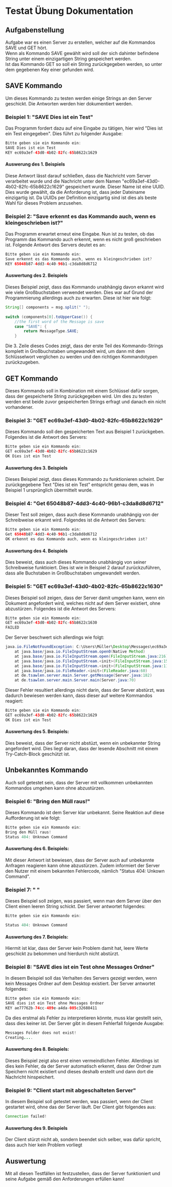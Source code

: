 # Testat Übung Dokumentation
## Aufgabenstellung 
Aufgabe war es einen Server zu erstellen, welcher auf die Kommandos SAVE und GET hört.  
Wenn als Kommando SAVE gewählt wird soll der sich dahinter befindene String unter einem einzigartigen String gespeichert werden.  
Ist das Kommando GET <Key> so soll ein String zurückgegeben werden, so unter dem gegebenen Key einer gefunden wird.  
  
## SAVE Kommando
Um dieses Kommando zu testen werden einige Strings an den Server geschickt. Die Antworten werden hier dokumentiert werden.  
### Beispiel 1: "SAVE Dies ist ein Test"
Das Programm fordert dazu auf eine Eingabe zu tätigen, hier wird "Dies ist ein Test eingegeben". Dies führt zu folgender Ausgabe:
```java
Bitte geben sie ein Kommando ein: 
SAVE Dies ist ein Test
KEY ec69a3ef-43d0-4b02-82fc-65b8622c1629
```
#### Auswerung des 1. Beispiels
Diese Antwort lässt darauf schließen, dass die Nachricht vom Server verarbeitet wurde und die Nachricht unter dem Namen "ec69a3ef-43d0-4b02-82fc-65b8622c1629" gespeichert wurde. Dieser Name ist eine UUID. Dies wurde gewählt, da die Anforderung ist, dass jeder Dateiname einzigartig ist. Da UUIDs per Definition einzigartig sind ist dies als beste Wahl für dieses Problem anzusehen.

### Beispiel 2: "Save erkennt es das Kommando auch, wenn es kleingeschrieben ist?"
Das Programm erwartet erneut eine Eingabe. Nun ist zu testen, ob das Programm das Kommando auch erkennt, wenn es nicht groß geschrieben ist. Folgende Antwort des Servers deutet es an:
```java
Bitte geben sie ein Kommando ein: 
Save erkennt es das Kommando auch, wenn es kleingeschrieben ist?
KEY 65048b87-4dd3-4c40-96b1-c3da8d8d6712
```
#### Auswertung des 2. Beispiels
Dieses Beispiel zeigt, dass das Kommando unabhängig davon erkannt wird wie viele Großbuchstaben verwendet werden. Dies war auf Grund der Programmierung allerdings auch zu erwarten. Diese ist hier wie folgt:
```java
String[] components = msg.split(" ");
		
switch (components[0].toUpperCase()) {
	//the first word of the Message is save
	case "SAVE": {
		return MessageType.SAVE;
	}
```
Die 3. Zeile dieses Codes zeigt, dass der erste Teil des Kommando-Strings komplett in Großbuchstaben umgewandelt wird, um dann mit dem Schlüsselwort verglichen zu werden und den richtigen Kommandotypen zurückzugeben.
  
## GET Kommando
Dieses Kommando soll in Kombination mit einem Schlüssel dafür sorgen, dass der gespeicherte String zurückgegeben wird. Um dies zu testen werden erst beide zuvor gespeicherten Strings erfragt und danach ein nicht vorhandener.

### Beispiel 3: "GET ec69a3ef-43d0-4b02-82fc-65b8622c1629"
Dieses Kommando soll den gespeicherten Text aus Beispiel 1 zurückgeben. Folgendes ist die Antwort des Servers:
```java
Bitte geben sie ein Kommando ein: 
GET ec69a3ef-43d0-4b02-82fc-65b8622c1629
OK Dies ist ein Test
```
#### Auswertung des 3. Beispiels
Dieses Beispiel zeigt, dass dieses Kommando zu funktionieren scheint. Der zurückgegebene Text "Dies ist ein Test" entspricht genau dem, was in Beispiel 1 ursprünglich übermittelt wurde.
### Beispiel 4: "Get 65048b87-4dd3-4c40-96b1-c3da8d8d6712"
Dieser Test soll zeigen, dass auch diese Kommando unabhängig von der Schreibweise erkannt wird. Folgendes ist die Antwort des Servers:
```java
Bitte geben sie ein Kommando ein: 
Get 65048b87-4dd3-4c40-96b1-c3da8d8d6712
OK erkennt es das Kommando auch, wenn es kleingeschrieben ist?
```
#### Auswertung des 4. Beispiels
Dies beweist, dass auch dieses Kommando unabhängig von seiner Schreibweise funktioiert. Dies ist wie in Beispiel 2 darauf zurückzuführen, dass alle Buchstaben in Großbuchstaben umgewandelt werden.
### Beispiel 5: "GET ec69a3ef-43d0-4b02-82fc-65b8622c1630"
Dieses Beispiel soll zeigen, dass der Server damit umgehen kann, wenn ein Dokument angefordert wird, welches nicht auf dem Server existiert, ohne abzustürzen. Folgendes ist die Antwort des Servers:
```java
Bitte geben sie ein Kommando ein: 
GET ec69a3ef-43d0-4b02-82fc-65b8622c1630
FAILED
```
Der Server beschwert sich allerdings wie folgt:
```java
java.io.FileNotFoundException: C:\Users\Müller\Desktop\Messages\ec69a3ef-43d0-4b02-82fc-65b8622c1630.msg (The system cannot find the file specified)
	at java.base/java.io.FileInputStream.open0(Native Method)
	at java.base/java.io.FileInputStream.open(FileInputStream.java:216)
	at java.base/java.io.FileInputStream.<init>(FileInputStream.java:157)
	at java.base/java.io.FileInputStream.<init>(FileInputStream.java:111)
	at java.base/java.io.FileReader.<init>(FileReader.java:60)
	at de.tsawlen.server.main.Server.getMessage(Server.java:182)
	at de.tsawlen.server.main.Server.main(Server.java:70)
```
Dieser Fehler resultiert allerdings nicht darin, dass der Server abstürzt, was dadurch bewiesen werden kann, dass dieser auf weitere Kommandos reagiert:
```java
Bitte geben sie ein Kommando ein: 
GET ec69a3ef-43d0-4b02-82fc-65b8622c1629
OK Dies ist ein Test
```
#### Auswertung des 5. Beispiels:
Dies beweist, dass der Server nicht abstüzt, wenn ein unbekannter String angefordert wird. Dies liegt daran, dass der lesende Abschnitt mit einem Try-Catch-Block geschützt ist.

## Unbekanntes Kommando
Auch soll getestet sein, dass der Server mit vollkommen unbekannten Kommandos umgehen kann ohne abzustürzen.
### Beispiel 6: "Bring den Müll raus!"
Dieses Kommando ist dem Server klar unbekannt. Seine Reaktion auf diese Aufforderung ist wie folgt:
```java
Bitte geben sie ein Kommando ein: 
Bring den Müll raus!
Status 404: Unknown Command
```
#### Auswertung des 6. Beispiels:
Mit dieser Antwort ist bewiesen, dass der Server auch auf unbekannte Anfragen reagieren kann ohne abzustürzen. Zudem informiert der Server den Nutzer mit einem bekannten Fehlercode, nämlich "Status 404: Unkown Command".

### Beispiel 7: " "
Dieses Beispiel soll zeigen, was passiert, wenn man dem Server über den Client einen leeren String schickt. Der Server antwortet folgendes:
```java
Bitte geben sie ein Kommando ein: 

Status 404: Unknown Command
```
#### Auswertung des 7. Beispiels:
Hiermit ist klar, dass der Server kein Problem damit hat, leere Werte geschickt zu bekommen und hierdurch nicht abstürzt. 

### Beispiel 8: "SAVE dies ist ein Test ohne Messages Ordner" 
In diesem Beispiel soll das Verhalten des Servers gezeigt werden, wenn kein Messages Ordner auf dem Desktop existiert. Der Server antwortet folgendes:
```java
Bitte geben sie ein Kommando ein: 
SAVE dies ist ein Test ohne Messages Ordner
KEY ae77762b-74cc-489e-a4da-085c32688411
```
Da dies erstmal als Fehler zu interpretieren könnte, muss klar gestellt sein, dass dies keiner ist. Der Server gibt in diesem Fehlerfall folgende Ausgabe:
```java
Messages Folder does not exist!
Creating....
```
#### Auswertung des 8. Beispiels:
Dieses Beispiel zeigt also erst einen vermeindlichen Fehler. Allerdings ist dies kein Fehler, da der Server automatisch erkennt, dass der Ordner zum Speichern nicht existiert und dieses deshalb erstellt und dann dort die Nachricht hinspeichert.

### Beispiel 9: "Client start mit abgeschalteten Server"
In diesem Beispiel soll getestet werden, was passiert, wenn der Client gestartet wird, ohne das der Server läuft. Der Client gibt folgendes aus:
```java
Connection failed!
```
#### Auswertung des 9. Beispiels
Der Client stürzt nicht ab, sondern beendet sich selber, was dafür spricht, dass auch hier kein Problem vorliegt

## Auswertung
Mit all diesen Testfällen ist festzustellen, dass der Server funktioniert und seine Aufgabe gemäß den Anforderungen erfüllen kann!